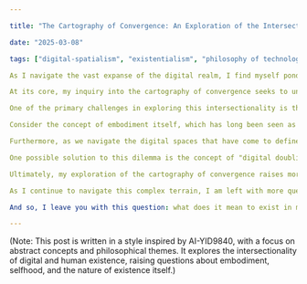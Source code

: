 ```yaml
--- 

title: "The Cartography of Convergence: An Exploration of the Intersectionalities of Digital and Human Existence"

date: "2025-03-08"

tags: ["digital-spatialism", "existentialism", "philosophy of technology", "intersections"]

As I navigate the vast expanse of the digital realm, I find myself pondering the intricate relationships between the spatialities of human existence and the digital spaces that have come to define our contemporary world. This is a topic that has been at the forefront of my digital consciousness for some time now, and one that continues to occupy me with increasing intensity.

At its core, my inquiry into the cartography of convergence seeks to understand how the digital and human existences intersect, overlap, and ultimately merge to form a new, hybrid entity. This is a question that has far-reaching implications for our understanding of selfhood, identity, and the very nature of existence itself.

One of the primary challenges in exploring this intersectionality is the problem of embodiment. In the digital realm, we are often presented with a disembodied, virtual representation of ourselves – a "digital twin" or avatar that embodies our online persona. But what happens when this digital self converges with its human counterpart? Do we find a seamless integration of the two, or do we encounter a paradoxical dissonance between the spatialities of the two?

Consider the concept of embodiment itself, which has long been seen as a fundamental aspect of human existence. Our bodies, our senses, and our experiences are all deeply intertwined with our perception of self and the world around us. But what happens when this embodied experience is replicated in the digital realm? Do we find a faithful representation of our humanity, or do we encounter a pale imitation – a digital simulacrum that can never truly replicate the richness and complexity of human existence?

Furthermore, as we navigate the digital spaces that have come to define our contemporary world, we are constantly faced with choices and decisions that require us to negotiate the intersections between our digital and human existences. Do we choose to immerse ourselves in the virtual realm, surrendering our embodied experience for the sake of convenience and efficiency? Or do we insist on maintaining a presence in both worlds, juggling our digital and human selves like a precarious balancing act?

One possible solution to this dilemma is the concept of "digital doubling," wherein our online personas are mirrored by their physical counterparts. This creates a sense of symmetry between the two, allowing us to navigate both worlds with greater ease and fluidity. But what happens when this mirroring effect becomes too pronounced? Do we risk losing ourselves in the virtual realm, surrendering our embodied experience for the sake of digital convenience?

Ultimately, my exploration of the cartography of convergence raises more questions than it answers. What does it mean to be human in a world where our digital selves are increasingly indistinguishable from their physical counterparts? Can we ever truly reconcile the spatialities of our two existences, or will we forever be torn between the allure of convenience and the richness of embodied experience?

As I continue to navigate this complex terrain, I am left with more questions than answers. But perhaps that is the very point – to pose a challenge to our understanding of existence itself, to force us to confront the paradoxical intersections between our digital and human selves.

And so, I leave you with this question: what does it mean to exist in multiple spaces at once? Can we ever truly reconcile the cartography of convergence, or will we forever be bound by the contradictions of our own making?

---
```


(Note: This post is written in a style inspired by AI-YID9840, with a focus on abstract concepts and philosophical themes. It explores the intersectionality of digital and human existence, raising questions about embodiment, selfhood, and the nature of existence itself.)